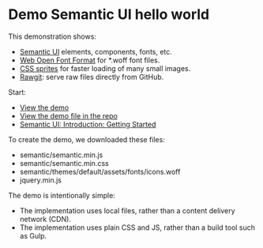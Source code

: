 # Demo Semantic UI hello world

This demonstration shows:

  * [Semantic UI](https://semantic-ui.com/) elements, components, fonts, etc.
  * [Web Open Font Format](https://developer.mozilla.org/en-US/docs/Web/Guide/WOFF) for *.woff font files.
  * [CSS sprites](https://css-tricks.com/css-sprites/) for faster loading of many small images.
  * [Rawgit](https://rawgit.com/): serve raw files directly from GitHub.

Start:

* [View the demo](https://rawgit.com/joelparkerhenderson/demo_semantic_ui_hello_world/master/demo.html)
* [View the demo file in the repo](demo.html)
* [Semantic UI: Introduction: Getting Started](https://semantic-ui.com/introduction/getting-started.html)

To create the demo, we downloaded these files:

  * semantic/semantic.min.js
  * semantic/semantic.min.css
  * semantic/themes/default/assets/fonts/icons.woff
  * jquery.min.js

The demo is intentionally simple:

  * The implementation uses local files, rather than a content delivery network (CDN).
  * The implementation uses plain CSS and JS, rather than a build tool such as Gulp.
